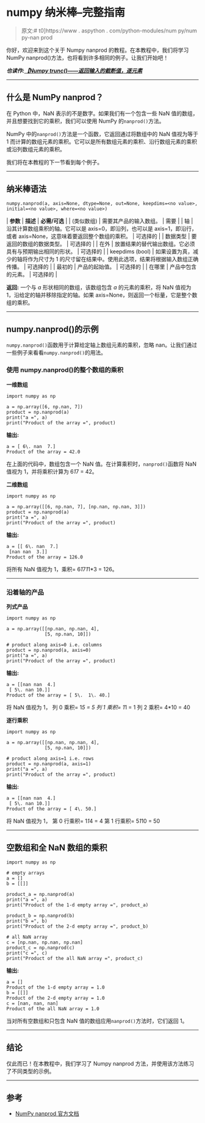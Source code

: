 # numpy 纳米棒–完整指南

> 原文:# t0]https://www . aspython . com/python-modules/num py/num py-nan prod

你好，欢迎来到这个关于 Numpy nanprod 的教程。在本教程中，我们将学习 NumPy nanprod()方法，也将看到许多相同的例子。让我们开始吧！

***也读作:[【Numpy trunc()——返回输入的截断值，逐元素](https://www.askpython.com/python-modules/numpy/numpy-trunc)***

* * *

## 什么是 NumPy nanprod？

在 Python 中，NaN 表示的不是数字。如果我们有一个包含一些 NaN 值的数组，并且想要找到它的乘积，我们可以使用 NumPy 的`nanprod()`方法。

NumPy 中的`nanprod()`方法是一个函数，它返回通过将数组中的 NaN 值视为等于 1 而计算的数组元素的乘积。它可以是所有数组元素的乘积、沿行数组元素的乘积或沿列数组元素的乘积。

我们将在本教程的下一节看到每个例子。

* * *

## 纳米棒语法

```
numpy.nanprod(a, axis=None, dtype=None, out=None, keepdims=<no value>, initial=<no value>, where=<no value>)

```

| **参数** | **描述** | **必需/可选** |
| (类似数组) | 需要其产品的输入数组。 | 需要 |
| 轴 | 沿其计算数组乘积的轴。它可以是 axis=0，即沿列，也可以是 axis=1，即沿行，或者 axis=None，这意味着要返回整个数组的乘积。 | 可选择的 |
| 数据类型 | 要返回的数组的数据类型。 | 可选择的 |
| 在外 | 放置结果的替代输出数组。它必须具有与预期输出相同的形状。 | 可选择的 |
| keepdims (bool) | 如果设置为真，减少的轴将作为尺寸为 1 的尺寸留在结果中。使用此选项，结果将根据输入数组正确传播。 | 可选择的 |
| 最初的 | 产品的起始值。 | 可选择的 |
| 在哪里 | 产品中包含的元素。 | 可选择的 |

**返回:**
一个与 *a* 形状相同的数组，该数组包含 *a* 的元素的乘积，将 NaN 值视为 1，沿给定的轴并移除指定的轴。如果 axis=None，则返回一个标量，它是整个数组的乘积。

* * *

## numpy.nanprod()的示例

`numpy.nanprod()`函数用于计算给定轴上数组元素的乘积，忽略 nan。让我们通过一些例子来看看`numpy.nanprod()`的用法。

### 使用 numpy.nanprod()的整个数组的乘积

**一维数组**

```
import numpy as np

a = np.array([6, np.nan, 7])
product = np.nanprod(a)
print("a =", a)
print("Product of the array =", product)

```

**输出:**

```
a = [ 6\. nan  7.]
Product of the array = 42.0

```

在上面的代码中，数组包含一个 NaN 值。在计算乘积时，`nanprod()`函数将 NaN 值视为 1，并将乘积计算为 6*1*7 = 42。

**二维数组**

```
import numpy as np

a = np.array([[6, np.nan, 7], [np.nan, np.nan, 3]])
product = np.nanprod(a)
print("a =", a)
print("Product of the array =", product)

```

**输出:**

```
a = [[ 6\. nan  7.]
 [nan nan  3.]]
Product of the array = 126.0

```

将所有 NaN 值视为 1，乘积= 6*1*7*1*1*3 = 126。

* * *

### 沿着轴的产品

**列式产品**

```
import numpy as np

a = np.array([[np.nan, np.nan, 4],
              [5, np.nan, 10]])

# product along axis=0 i.e. columns
product = np.nanprod(a, axis=0)
print("a =", a)
print("Product of the array =", product)

```

**输出:**

```
a = [[nan nan  4.]
 [ 5\. nan 10.]]
Product of the array = [ 5\.  1\. 40.]

```

将 NaN 值视为 1，
列 0 乘积= 1*5 = 5
列 1 乘积= 1*1 = 1
列 2 乘积= 4*10 = 40

**逐行乘积**

```
import numpy as np

a = np.array([[np.nan, np.nan, 4],
              [5, np.nan, 10]])

# product along axis=1 i.e. rows
product = np.nanprod(a, axis=1)
print("a =", a)
print("Product of the array =", product)

```

**输出:**

```
a = [[nan nan  4.]
 [ 5\. nan 10.]]
Product of the array = [ 4\. 50.]

```

将 NaN 值视为 1，
第 0 行乘积= 1*1*4 = 4
第 1 行乘积= 5*1*10 = 50

* * *

## 空数组和全 NaN 数组的乘积

```
import numpy as np

# empty arrays
a = []
b = [[]]

product_a = np.nanprod(a)
print("a =", a)
print("Product of the 1-d empty array =", product_a)

product_b = np.nanprod(b)
print("b =", b)
print("Product of the 2-d empty array =", product_b)

# all NaN array
c = [np.nan, np.nan, np.nan]
product_c = np.nanprod(c)
print("c =", c)
print("Product of the all NaN array =", product_c)

```

**输出:**

```
a = []
Product of the 1-d empty array = 1.0
b = [[]]
Product of the 2-d empty array = 1.0
c = [nan, nan, nan]
Product of the all NaN array = 1.0

```

当对所有空数组和只包含 NaN 值的数组应用`nanprod()`方法时，它们返回 1。

* * *

## 结论

仅此而已！在本教程中，我们学习了 Numpy nanprod 方法，并使用该方法练习了不同类型的示例。

* * *

## 参考

*   [NumPy nanprod 官方文档](https://numpy.org/doc/stable/reference/generated/numpy.nanprod.html)